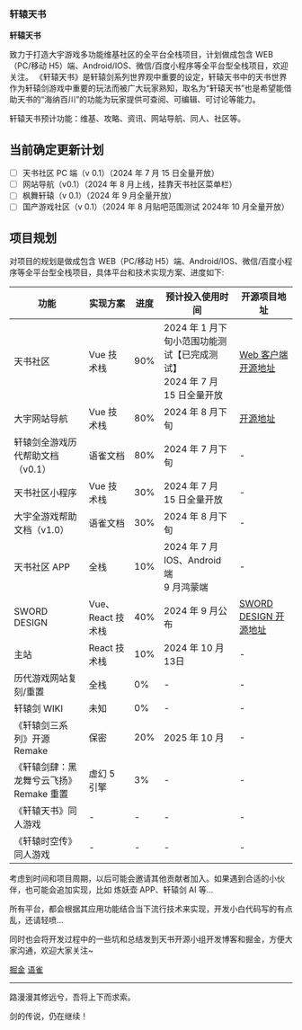 ### 轩辕天书

<strong>轩辕天书</strong>

致力于打造大宇游戏多功能维基社区的全平台全栈项目，计划做成包含 WEB（PC/移动 H5）端、Android/IOS、微信/百度小程序等全平台型全栈项目，欢迎关注。
《轩辕天书》是轩辕剑系列世界观中重要的设定，轩辕天书中的天书世界作为轩辕剑游戏中重要的玩法而被广大玩家熟知，取名为“轩辕天书”也是希望能借助天书的“海纳百川”的功能为玩家提供可查阅、可编辑、可讨论等能力。

轩辕天书预计功能：维基、攻略、资讯、网站导航、同人、社区等。

## 当前确定更新计划

- [ ] 天书社区 PC 端（v 0.1）（2024 年 7 月 15 日全量开放）
- [ ] 网站导航（v0.1）（2024 年 8 月上线，挂靠天书社区菜单栏）
- [ ] 枫舞轩辕（v 0.1）（2024 年 9 月全量开放）
- [ ] 国产游戏社区（v 0.1）（2024 年 8 月贴吧范围测试 2024年 10 月全量开放）

## 项目规划

对项目的规划是做成包含 WEB（PC/移动 H5）端、Android/IOS、微信/百度小程序等全平台型全栈项目，具体平台和技术实现方案、进度如下:

| 功能                                    | 实现方案          | 进度 | 预计投入使用时间                                     | 开源项目地址                                                     |
| --------------------------------------- | ----------------- | ---- | ---------------------------------------------------- | ---------------------------------------------------------------- |
| 天书社区                                | Vue 技术栈        | 90%  | 2024 年 1 月下旬小范围功能测试【已完成测试】<br>2024 年 7 月 15 日全量开放 | [ Web 客户端开源地址](https://github.com/swdwiki/links)  |
| 大宇网站导航                            | Vue 技术栈        | 80%  | 2024 年 8 月下旬                                     | [开源地址](https://github.com/swdwiki/links)         |
| 轩辕剑全游戏历代帮助文档（v0.1）        | 语雀文档          | 80%  | 2024 年 7 月下旬                                     | -                                                                |
| 天书社区小程序                          | Vue 技术栈        | 30%  | 2024 年 7 月 15 日全量开放                 | -                                                                |
| 大宇全游戏帮助文档（v1.0）              | 语雀文档          | 30%  | 2024 年 8 月下旬                                     | -                                                                |
| 天书社区 APP                            | 全栈              | 10%  | 2024 年 7 月 IOS、Android 端<br>9 月鸿蒙端      | -                                                                |
| SWORD DESIGN                            | Vue、React 技术栈 | 40%  | 2024 年 9 月公布                                     | [SWORD DESIGN 开源地址](https://github.com/swdwiki/sword_design) |
| 主站                                    | React 技术栈      | 10%  | 2024 年 10 月 13日                                     | -                                                                |
| 历代游戏网站复刻/重置                   | 全栈              | 0%   | -                                                    | -                                                                |
| 轩辕剑 WIKI                             | 未知              | 0%   | -                                                    | -                                                                |
| 《轩辕剑三系列》开源 Remake             | 保密              | 20%  | 2025 年 10 月                                        | -                                                                |
| 《轩辕剑肆：黑龙舞兮云飞扬》Remake 重置 | 虚幻 5 引擎       | 3%   | -                                                    | -                                                                |
| 《轩辕天书》同人游戏                    | -                 | -    | -                                                    | -                                                                |
| 《轩辕时空传》同人游戏                  | -                 | -    | -                                                    | -                                                                |

考虑到时间和项目周期，以后可能会邀请其他贡献者加入。如果遇到合适的小伙伴，也可能会追加实现，比如 炼妖壶 APP、轩辕剑 AI 等…

所有平台，都会根据其应用功能结合当下流行技术来实现，开发小白代码写的有点乱，还请轻喷...

同时也会将开发过程中的一些坑和总结发到天书开源小组开发博客和掘金，方便大家沟通，欢迎大家关注~

[掘金](https://juejin.im/user/5bf6ac76f265da6116396e0c/posts)
[语雀](https://www.yuque.com/swdwiki)

---

路漫漫其修远兮，吾将上下而求索。

剑的传说，仍在继续！
